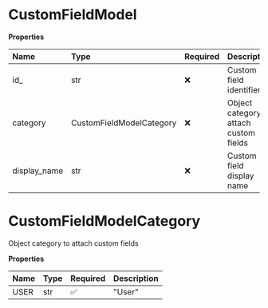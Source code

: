 # CustomFieldModel

**Properties**

| Name         | Type                     | Required | Description                             |
| :----------- | :----------------------- | :------- | :-------------------------------------- |
| id\_         | str                      | ❌       | Custom field identifier                 |
| category     | CustomFieldModelCategory | ❌       | Object category to attach custom fields |
| display_name | str                      | ❌       | Custom field display name               |

# CustomFieldModelCategory

Object category to attach custom fields

**Properties**

| Name | Type | Required | Description |
| :--- | :--- | :------- | :---------- |
| USER | str  | ✅       | "User"      |

<!-- This file was generated by liblab | https://liblab.com/ -->
